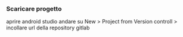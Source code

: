 ### Scaricare progetto
aprire android studio andare su New > Project from Version controll > incollare url della repository gitlab
